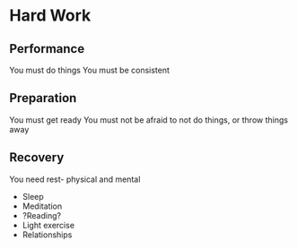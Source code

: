 # Hard Work

## Performance

You must do things
You must be consistent


## Preparation

You must get ready
You must not be afraid to not do things, or throw things away


## Recovery

You need rest- physical and mental
- Sleep
- Meditation
- ?Reading?
- Light exercise
- Relationships